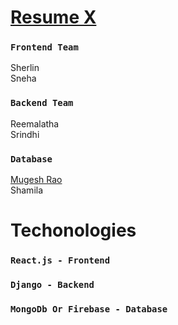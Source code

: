 # [Resume X](https://mugesh-rao.github.io/Resume-X/) 


### `Frontend Team`

Sherlin\
Sneha 

### `Backend Team `
Reemalatha \
Srindhi 

### `Database`
 [Mugesh Rao](https://www.instagram.com/mugeshrao.offl) \
Shamila 

# Techonologies

### `React.js - Frontend`

### `Django - Backend`

### `MongoDb Or Firebase - Database`




